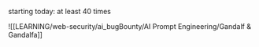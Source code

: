 starting today: at least 40 times

![[LEARNING/web-security/ai_bugBounty/AI Prompt Engineering/Gandalf & Gandalfa]]